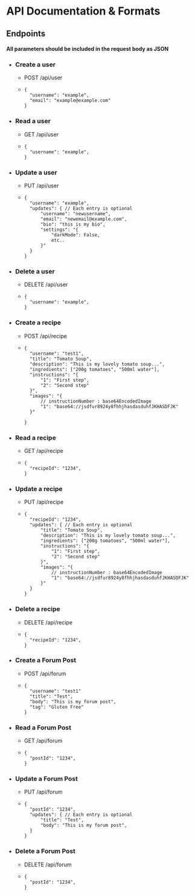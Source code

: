 # API Documentation & Formats

## Endpoints
#### All parameters should be included in the request body as JSON

- ### Create a user 
    - POST /api/user 
    - ```
      {
        "username": "example",
        "email": "example@example.com"
      }
      ```
- ### Read a user 
    - GET /api/user 
    - ```
      {
        "username": "example",
      }
      ```
- ### Update a user 
    - PUT /api/user 
    - ```
      {
        "username": "example",
        "updates": { // Each entry is optional
            "username": "newusername",
            "email": "newemail@example.com",
            "bio": "this is my bio",
            "settings": "{
                "darkMode": False,
                etc..
            }"
        }
      }
      ```
- ### Delete a user 
    - DELETE /api/user 
    - ```
      {
        "username": "example",
      }
      ```

- ### Create a recipe 
    - POST /api/recipe 
    - ```
      {
        "username": "test1",
        "title": "Tomato Soup",
        "description": "This is my lovely tomato soup...",
        "ingredients": ["200g tomatoes", "500ml water"],
        "instructions": "{
            "1": "First step",
            "2": "Second step"
        }",
        "images": "{
            // instructionNumber : base64EncodedImage
            "1": "base64://jsdfur8924y8fhhjhasdasduhfJKHASDFJK"
        }"

      }
      ```

- ### Read a recipe 
    - GET /api/recipe 
    - ```
      {
        "recipeId": "1234",
      }
      ```

- ### Update a recipe
    - PUT /api/recipe 
    - ```
      {
        "recipeId": "1234",
        "updates": { // Each entry is optional
            "title": "Tomato Soup",
            "description": "This is my lovely tomato soup...",
            "ingredients": ["200g tomatoes", "500ml water"],
            "instructions": "{
                "1": "First step",
                "2": "Second step"
            }",
            "images": "{
                // instructionNumber : base64EncodedImage
                "1": "base64://jsdfur8924y8fhhjhasdasduhfJKHASDFJK"
            }"
        }
      }
      ```

- ### Delete a recipe 
    - DELETE /api/recipe 
    - ```
      {
        "recipeId": "1234",
      }
      ```

- ### Create a Forum Post 
    - POST /api/forum 
    - ```
      {
        "username": "test1"
        "title": "Test",
        "body": "This is my forum post",
        "tag": "Gluten Free"
      }
      ```

- ### Read a Forum Post  
    - GET /api/forum 
    - ```
      {
        "postId": "1234",
      }
      ```

- ### Update a Forum Post 
    - PUT /api/forum 
    - ```
      {
        "postId": "1234",
        "updates": { // Each entry is optional
            "title": "Test",
            "body": "This is my forum post",
        }
      }
      ```

- ### Delete a Forum Post  
    - DELETE /api/forum 
    - ```
      {
        "postId": "1234",
      }
      ```